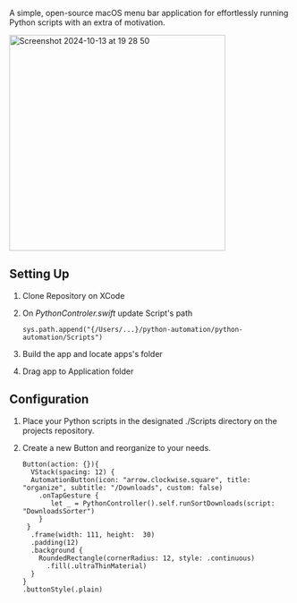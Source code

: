A simple, open-source macOS menu bar application for effortlessly 
running Python scripts with an extra of motivation.

<img align="center" width="386" alt="Screenshot 2024-10-13 at 19 28 50" src="https://github.com/user-attachments/assets/5b97b3c8-d35d-4e4f-9afb-b96dd2481267">

## Setting Up

1. Clone Repository on XCode
2. On _PythonControler.swift_ update Script's path
   
   ```SwiftUI
   sys.path.append("{/Users/...}/python-automation/python-automation/Scripts")
   ```
   
4. Build the app and locate apps's folder
5. Drag app to Application folder


## Configuration

1. Place your Python scripts in the designated ./Scripts directory on the projects repository.
2. Create a new Button and reorganize to your needs.
   
   ```SwiftUI
   Button(action: {}){
     VStack(spacing: 12) {
     AutomationButton(icon: "arrow.clockwise.square", title: "organize", subtitle: "/Downloads", custom: false)
       .onTapGesture {
          let _ = PythonController().self.runSortDownloads(script: "DownloadsSorter")
       }
    }
     .frame(width: 111, height:  30)
     .padding(12)
     .background {
       RoundedRectangle(cornerRadius: 12, style: .continuous)
         .fill(.ultraThinMaterial)
     }
   }
   .buttonStyle(.plain)
   ``` 
